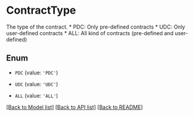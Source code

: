# ContractType

The type of the contract. * PDC: Only pre-defined contracts * UDC: Only user-defined contracts * ALL: All kind of contracts (pre-defined and user-defined)

## Enum

* `PDC` (value: `'PDC'`)

* `UDC` (value: `'UDC'`)

* `ALL` (value: `'ALL'`)

[[Back to Model list]](../README.md#documentation-for-models) [[Back to API list]](../README.md#documentation-for-api-endpoints) [[Back to README]](../README.md)


